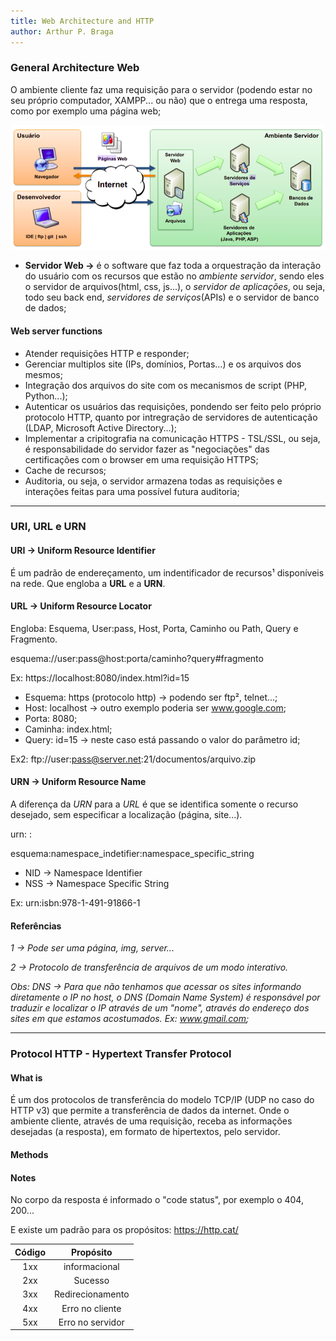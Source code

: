 ```yaml
---
title: Web Architecture and HTTP
author: Arthur P. Braga
---
```


### General Architecture Web

O ambiente cliente faz uma requisição para o servidor (podendo estar no seu próprio computador, XAMPP... ou não) que o entrega uma resposta, como por exemplo uma página web;

<img src="imgs/AmbienteServidor.png" alt="AmbienteServidor"/>

- **Servidor Web ->** é o software que faz toda a orquestração da interação do usuário com os recursos que estão no *ambiente servidor*, sendo eles o servidor de arquivos(html, css, js...), o *servidor de aplicações*, ou seja, todo seu back end, *servidores de serviços*(APIs) e o servidor de banco de dados;

#### Web server functions

- Atender requisições HTTP e responder;
- Gerenciar multiplos site (IPs, domínios, Portas...) e os arquivos dos mesmos;
- Integração dos arquivos do site com os mecanismos de script (PHP, Python...);
- Autenticar os usuários das requisições, pondendo ser feito pelo próprio protocolo HTTP, quanto por intregração de servidores de autenticação (LDAP, Microsoft Active Directory...);
- Implementar a cripitografia na comunicação HTTPS - TSL/SSL, ou seja, é responsabilidade do servidor fazer as "negociações" das certificações com o browser em uma requisição HTTPS;
- Cache de recursos;
- Auditoria, ou seja, o servidor armazena todas as requisições e interações feitas para uma possível futura auditoria;

---

### URI, URL e URN

#### URI -> Uniform Resource Identifier

É um padrão de endereçamento, um indentificador de recursos¹ disponíveis na rede. Que engloba a **URL** e a **URN**.

#### URL -> Uniform Resource Locator

Engloba: Esquema, User:pass, Host, Porta, Caminho ou Path, Query e Fragmento.

esquema://user:pass@host:porta/caminho?query#fragmento

Ex: https://localhost:8080/index.html?id=15

- Esquema: https (protocolo http) -> podendo ser ftp², telnet...;
- Host: localhost -> outro exemplo poderia ser www.google.com;
- Porta:  8080;
- Caminha: index.html;
- Query: id=15 -> neste caso está passando o valor do parâmetro id;

Ex2: ftp://user:pass@server.net:21/documentos/arquivo.zip

#### URN -> Uniform Resource Name

 A diferença da *URN* para a *URL* é que se identifica somente o recurso desejado, sem especificar a localização (página, site...).

urn: <NID> : <NSS>

esquema:namespace_indetifier:namespace_specific_string

- NID -> Namespace Identifier
- NSS -> Namespace Specific String

Ex: urn:isbn:978-1-491-91866-1

#### Referências

*1 -> Pode ser uma página, img, server...*

*2 -> Protocolo de transferência de arquivos de um modo interativo.*

*Obs: DNS -> Para que não tenhamos que acessar os sites informando diretamente o IP no host, o DNS (Domain Name System) é responsável por traduzir e localizar o IP através de um "nome", através do endereço dos sites em que estamos acostumados. Ex: www.gmail.com;* 

---

###  Protocol HTTP - Hypertext Transfer Protocol

#### What is

É um dos protocolos de transferência do modelo TCP/IP (UDP no caso do HTTP v3) que permite a transferência de dados da internet. Onde o ambiente cliente, através de uma requisição, receba as informações desejadas (a resposta), em formato de hipertextos, pelo servidor. 

#### Methods



#### Notes

No corpo da resposta é informado o "code status", por exemplo o 404, 200...

E existe um padrão para os propósitos: https://http.cat/

| Código |    Propósito     |
| :----: | :--------------: |
|  1xx   |  informacional   |
|  2xx   |     Sucesso      |
|  3xx   | Redirecionamento |
|  4xx   | Erro no cliente  |
|  5xx   | Erro no servidor |







 